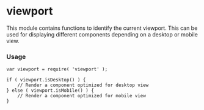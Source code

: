 viewport
========

This module contains functions to identify the current viewport. This can be used for displaying different components depending on a desktop or mobile view.

### Usage

```
var viewport = require( 'viewport' );

if ( viewport.isDesktop() ) {
	// Render a component optimized for desktop view
} else ( viewport.isMobile() ) {
	// Render a component optimized for mobile view
}
```
